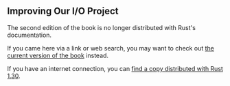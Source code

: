 ## Improving Our I/O Project

The second edition of the book is no longer distributed with Rust's documentation.

If you came here via a link or web search, you may want to check out [the current version of the book](../ch13-03-improving-our-io-project.html) instead.

If you have an internet connection, you can [find a copy distributed with Rust 1.30](https://doc.rust-lang.org/1.30.0/book/second-edition/ch13-03-improving-our-io-project.html).